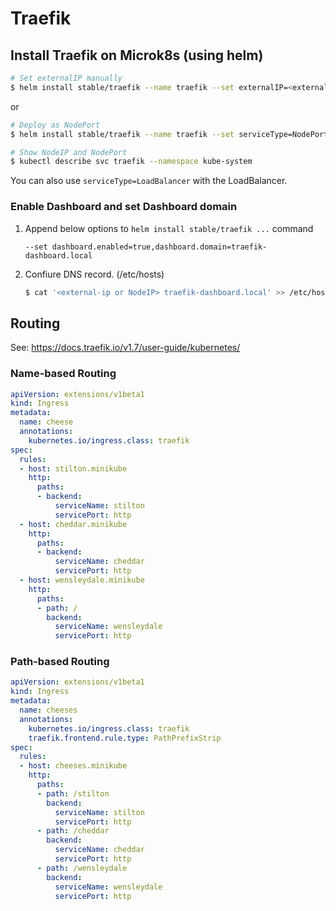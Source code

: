 # Traefik

## Install Traefik on Microk8s (using helm)

```bash
# Set externalIP manually
$ helm install stable/traefik --name traefik --set externalIP=<external-ip> --namespace kube-system
```

or

```bash
# Deploy as NodePort
$ helm install stable/traefik --name traefik --set serviceType=NodePort --namespace kube-system

# Show NodeIP and NodePort
$ kubectl describe svc traefik --namespace kube-system
```

You can also use `serviceType=LoadBalancer` with the LoadBalancer.

### Enable Dashboard and set Dashboard domain

1. Append below options to `helm install stable/traefik ...` command

   ```
   --set dashboard.enabled=true,dashboard.domain=traefik-dashboard.local
   ```

2. Confiure DNS record. (/etc/hosts)

   ```bash
   $ cat '<external-ip or NodeIP> traefik-dashboard.local' >> /etc/hosts
   ```

## Routing

See: https://docs.traefik.io/v1.7/user-guide/kubernetes/

### Name-based Routing

```yml
apiVersion: extensions/v1beta1
kind: Ingress
metadata:
  name: cheese
  annotations:
    kubernetes.io/ingress.class: traefik
spec:
  rules:
  - host: stilton.minikube
    http:
      paths:
      - backend:
          serviceName: stilton
          servicePort: http
  - host: cheddar.minikube
    http:
      paths:
      - backend:
          serviceName: cheddar
          servicePort: http
  - host: wensleydale.minikube
    http:
      paths:
      - path: /
        backend:
          serviceName: wensleydale
          servicePort: http
```

### Path-based Routing

```yml
apiVersion: extensions/v1beta1
kind: Ingress
metadata:
  name: cheeses
  annotations:
    kubernetes.io/ingress.class: traefik
    traefik.frontend.rule.type: PathPrefixStrip
spec:
  rules:
  - host: cheeses.minikube
    http:
      paths:
      - path: /stilton
        backend:
          serviceName: stilton
          servicePort: http
      - path: /cheddar
        backend:
          serviceName: cheddar
          servicePort: http
      - path: /wensleydale
        backend:
          serviceName: wensleydale
          servicePort: http
```
